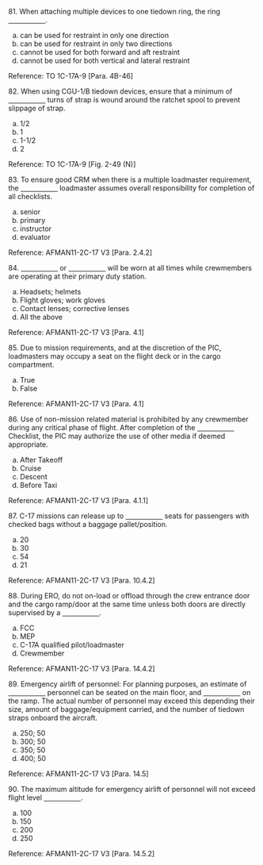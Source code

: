 <section>
<section>
<p>81. When attaching multiple devices to one tiedown ring, the ring <span style="text-decoration: underline; white-space: pre;">                   </span>.</p>
<ol>
<li type="a">can be used for restraint in only one direction</li>
<li type="a">can be used for restraint in only two directions</li>
<li type="a" class="fragment highlight-green">cannot be used for both forward and aft restraint</li>
<li type="a">cannot be used for both vertical and lateral restraint</li>
</ol>
</section>
<section>Reference: TO 1C-17A-9 [Para. 4B-46]</section>
</section>

<section>
<section>
<p>82. When using CGU-1/B tiedown devices, ensure that a minimum of <span style="text-decoration: underline; white-space: pre;">                   </span> turns of strap is wound around the ratchet spool to prevent slippage of strap.</p>
<ol>
<li type="a">1/2</li>
<li type="a">1</li>
<li type="a" class="fragment highlight-green">1-1/2</li>
<li type="a">2</li>
</ol>
</section>
<section>Reference: TO 1C-17A-9 [Fig. 2-49 (N)]</section>
</section>

<section>
<section>
<p>83. To ensure good CRM when there is a multiple loadmaster requirement, the <span style="text-decoration: underline; white-space: pre;">                   </span> loadmaster assumes overall responsibility for completion of all checklists.</p>
<ol>
<li type="a">senior</li>
<li type="a" class="fragment highlight-green">primary</li>
<li type="a">instructor</li>
<li type="a">evaluator</li>
</ol>
</section>
<section>Reference: AFMAN11-2C-17 V3 [Para. 2.4.2]</section>
</section>

<section>
<section>
<p>84. <span style="text-decoration: underline; white-space: pre;">                   </span> or <span style="text-decoration: underline; white-space: pre;">                   </span> will be worn at all times while crewmembers are operating at their primary duty station.</p>
<ol>
<li type="a" class="fragment highlight-green">Headsets; helmets</li>
<li type="a">Flight gloves; work gloves</li>
<li type="a">Contact lenses; corrective lenses</li>
<li type="a">All the above</li>
</ol>
</section>
<section>Reference: AFMAN11-2C-17 V3 [Para. 4.1]</section>
</section>

<section>
<section>
<p>85. Due to mission requirements, and at the discretion of the PIC, loadmasters may occupy a seat on the flight deck or in the cargo compartment.</p>
<ol>
<li type="a" class="fragment highlight-green">True</li>
<li type="a">False</li>
</ol>
</section>
<section>Reference: AFMAN11-2C-17 V3 [Para. 4.1]</section>
</section>

<section>
<section>
<p>86. Use of non-mission related material is prohibited by any crewmember during any critical phase of flight. After completion of the <span style="text-decoration: underline; white-space: pre;">                   </span> Checklist, the PIC may authorize the use of other media if deemed appropriate.</p>
<ol>
<li type="a">After Takeoff</li>
<li type="a" class="fragment highlight-green">Cruise</li>
<li type="a">Descent</li>
<li type="a">Before Taxi</li>
</ol>
</section>
<section>Reference: AFMAN11-2C-17 V3 [Para. 4.1.1]</section>
</section>

<section>
<section>
<p>87. C-17 missions can release up to <span style="text-decoration: underline; white-space: pre;">                   </span> seats for passengers with checked bags without a baggage pallet/position.</p>
<ol>
<li type="a" class="fragment highlight-green">20</li>
<li type="a">30</li>
<li type="a">54</li>
<li type="a">21</li>
</ol>
</section>
<section>Reference: AFMAN11-2C-17 V3 [Para. 10.4.2]</section>
</section>

<section>
<section>
<p>88. During ERO, do not on-load or offload through the crew entrance door and the cargo ramp/door at the same time unless both doors are directly supervised by a <span style="text-decoration: underline; white-space: pre;">                   </span>.</p>
<ol>
<li type="a">FCC</li>
<li type="a">MEP</li>
<li type="a" class="fragment highlight-green">C-17A qualified pilot/loadmaster</li>
<li type="a">Crewmember</li>
</ol>
</section>
<section>Reference: AFMAN11-2C-17 V3 [Para. 14.4.2]</section>
</section>

<section>
<section>
<p>89. Emergency airlift of personnel: For planning purposes, an estimate of <span style="text-decoration: underline; white-space: pre;">                   </span> personnel can be seated on the main floor, and <span style="text-decoration: underline; white-space: pre;">                   </span> on the ramp. The actual number of personnel may exceed this depending their size, amount of baggage/equipment carried, and the number of tiedown straps onboard the aircraft.</p>
<ol>
<li type="a">250; 50</li>
<li type="a" class="fragment highlight-green">300; 50</li>
<li type="a">350; 50</li>
<li type="a">400; 50</li>
</ol>
</section>
<section>Reference: AFMAN11-2C-17 V3 [Para. 14.5]</section>
</section>

<section>
<section>
<p>90. The maximum altitude for emergency airlift of personnel will not exceed flight level <span style="text-decoration: underline; white-space: pre;">                   </span>.</p>
<ol>
<li type="a">100</li>
<li type="a">150</li>
<li type="a">200</li>
<li type="a" class="fragment highlight-green">250</li>
</ol>
</section>
<section>Reference: AFMAN11-2C-17 V3 [Para. 14.5.2]</section>
</section>

